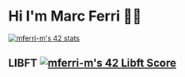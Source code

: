 # Hi I'm Marc Ferri 👋🏼

[![mferri-m's 42 stats](https://badge42.vercel.app/api/v2/cl98oox7r01820gidfgxnltx2/stats?cursusId=21&coalitionId=206)](https://github.com/JaeSeoKim/badge42)

## LIBFT [![mferri-m's 42 Libft Score](https://badge42.vercel.app/api/v2/cl98oox7r01820gidfgxnltx2/project/2783772)](https://github.com/JaeSeoKim/badge42)
